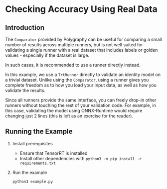 # Checking Accuracy Using Real Data


## Introduction

The `Comparator` provided by Polygraphy can be useful for comparing a small number of
results across multiple runners, but is not well suited for validating a single runner
with a real dataset that includes labels or golden values - especially if the dataset is large.

In such cases, it is recommended to use a runner directly instead.

In this example, we use a `TrtRunner` directly to validate an identity model on
a trivial dataset. Unlike using the `Comparator`, using a runner gives you complete
freedom as to how you load your input data, as well as how you validate the results.

Since all runners provide the same interface, you can freely drop-in other runners
without touching the rest of your validation code. For example, in this case, validating
the model using ONNX-Runtime would require changing just 2 lines (this is left as an
exercise for the reader).


## Running the Example

1. Install prerequisites
    * Ensure that TensorRT is installed
    * Install other dependencies with `python3 -m pip install -r requirements.txt`

2. Run the example
    ```bash
    python3 example.py
    ```
